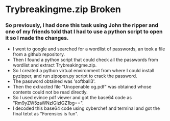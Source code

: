 # Trybreakingme.zip Broken
### So previously, I had done this task using John the ripper and one of my friends told that I had to use a python script to open it so I made the changes.

- I went to google and searched for a wordlist of passwords, an took a file from a github repository.
- Then I found a python script that could check all the passwords from wordlist and extract Trybreakingme.zip.
- So I created a python virtual environment from where I could install pyzipper, and run zipopen.py script to crack the password.
- The password obtained was 'softball3'.
- Then the extracted file "Unopenable og.pdf" was obtained whose contents could not be read directly.
- So I used evince pdf viewer and got the base64 code as "Rm9yZW5zaWNzIGlzIGZ1bg==".
- I decoded this base64 code using cyberchef and terminal and got the final tetxt as "Forensics is fun".